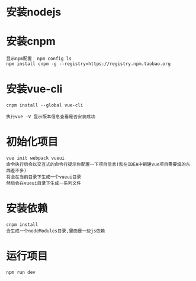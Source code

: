 # 安装nodejs
# 安装cnpm
    显示npm配置  npm config ls
    npm install cnpm -g --registry=https://registry.npm.taobao.org
# 安装vue-cli
    cnpm install --global vue-cli
    
    执行vue -V 显示版本信息查看是否安装成功
    
# 初始化项目
    vue init webpack vueui
    命令执行后会以交互式的命令行提示你配置一下项目信息(和在IDEA中新建vue项目需要填的东西差不多)
    将会在当前目录下生成一个vueui目录
    然后会在vueui目录下生成一系列文件
# 安装依赖
    cnpm install
    会生成一个nodeModules目录,里面是一些js依赖
# 运行项目
    npm run dev
    